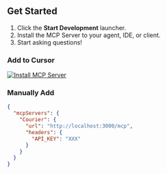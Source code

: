 ## Get Started

1. Click the **Start Development** launcher.
2. Install the MCP Server to your agent, IDE, or client.
3. Start asking questions!

### Add to Cursor

[![Install MCP Server](https://cursor.com/deeplink/mcp-install-light.svg)](https://cursor.com/install-mcp?name=Courier&config=JTdCJTIydXJsJTIyJTNBJTIyaHR0cCUzQSUyRiUyRmxvY2FsaG9zdCUzQTMwMDAlMkZtY3AlMjIlMkMlMjJoZWFkZXJzJTIyJTNBJTdCJTIyQVBJX0tFWSUyMiUzQSUyMlhYWCUyMiU3RCU3RA%3D%3D)

### Manually Add

```json
{
  "mcpServers": {
    "Courier": {
      "url": "http://localhost:3000/mcp",
      "headers": {
        "API_KEY": "XXX"
      }
    }
  }
}
```
